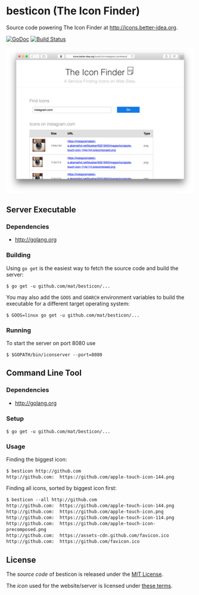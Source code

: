 # besticon (The Icon Finder)

Source code powering The Icon Finder at <http://icons.better-idea.org>.

[![GoDoc](http://img.shields.io/badge/go-documentation-blue.svg?style=flat-square)](https://godoc.org/github.com/mat/besticon/besticon)
[![Build Status](http://img.shields.io/travis/mat/besticon/master.svg?style=flat-square)](http://travis-ci.org/mat/besticon)

[![Screenshot of The Icon Finder](the-icon-finder.png)](http://icons.better-idea.org)


## Server Executable

### Dependencies

 - <http://golang.org>

### Building

Using `go get` is the easiest way to fetch the source code and build the server:

	$ go get -u github.com/mat/besticon/...

You may also add the `GOOS` and `GOARCH` environment variables to build the executable for a different target operating system:

	$ GOOS=linux go get -u github.com/mat/besticon/...

### Running

To start the server on port 8080 use

	$ $GOPATH/bin/iconserver --port=8080



## Command Line Tool

### Dependencies

 - <http://golang.org>

### Setup

    $ go get -u github.com/mat/besticon/...

### Usage

Finding the biggest icon:

	$ besticon http://github.com 
	http://github.com:  https://github.com/apple-touch-icon-144.png

Finding all icons, sorted by biggest icon first:

	$ besticon --all http://github.com 
	http://github.com:  https://github.com/apple-touch-icon-144.png
	http://github.com:  https://github.com/apple-touch-icon.png
	http://github.com:  https://github.com/apple-touch-icon-114.png
	http://github.com:  https://github.com/apple-touch-icon-precomposed.png
	http://github.com:  https://assets-cdn.github.com/favicon.ico
	http://github.com:  https://github.com/favicon.ico

## License

The *source code* of besticon is released under the [MIT License](http://www.opensource.org/licenses/MIT).

The *icon* used for the website/server is licensed under [these terms](http://sixrevisions.com/freebies/icons/free-icons-1000/).

